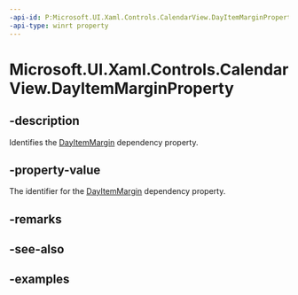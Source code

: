 ```yaml
---
-api-id: P:Microsoft.UI.Xaml.Controls.CalendarView.DayItemMarginProperty
-api-type: winrt property
---
```


# Microsoft.UI.Xaml.Controls.CalendarView.DayItemMarginProperty

<!--
public static Microsoft.UI.Xaml.DependencyProperty DayItemMarginProperty { get; }
-->


## -description

Identifies the [DayItemMargin](calendarview_dayitemmargin.md) dependency property.

## -property-value

The identifier for the [DayItemMargin](calendarview_dayitemmargin.md) dependency property.

## -remarks

## -see-also

## -examples


